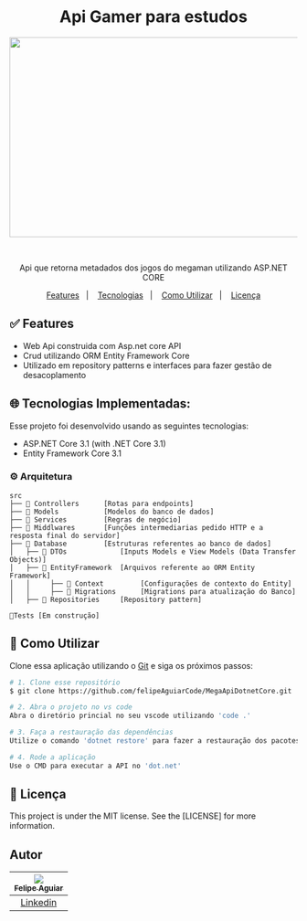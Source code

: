 <h1 align="center">
   Api Gamer para estudos
</h1>

<p align="center">
  <img width="660" height="350" src="https://teehunter.com/wp-content/uploads/2015/06/mega-man-t-shirts-banner.jpg">
</p>

</br>
  <p align="center">Api que retorna metadados dos jogos do megaman utilizando ASP.NET CORE</p>
 
<p align="center">
  <a href="#white_check_mark-Features">Features</a>&nbsp;&nbsp;&nbsp;|&nbsp;&nbsp;&nbsp;
  <a href="#globe_with_meridians-Tecnologias-Implementadas">Tecnologias</a>&nbsp;&nbsp;&nbsp;|&nbsp;&nbsp;&nbsp;
  <a href="#wrench-Como-utilizar">Como Utilizar</a>&nbsp;&nbsp;&nbsp;|&nbsp;&nbsp;&nbsp;
  <a href="#memo-Licença">Licença</a>
</p>

## :white_check_mark: Features

* Web Api construida com Asp.net core API
* Crud utilizando ORM Entity Framework Core
* Utilizado em repository patterns e interfaces para fazer gestão de desacoplamento


## :globe_with_meridians: Tecnologias Implementadas:

Esse projeto foi desenvolvido usando as seguintes tecnologias:

- ASP.NET Core 3.1 (with .NET Core 3.1)
- Entity Framework Core 3.1


### ⚙ Arquitetura

```🌐
src
├── 📂 Controllers      [Rotas para endpoints]
├── 📂 Models           [Modelos do banco de dados]
├── 📂 Services         [Regras de negócio]
├── 📂 Middlwares       [Funções intermediarias pedido HTTP e a resposta final do servidor]
├── 📂 Database         [Estruturas referentes ao banco de dados]
│   ├── 📂 DTOs             [Inputs Models e View Models (Data Transfer Objects)]
│   ├── 📂 EntityFramework  [Arquivos referente ao ORM Entity Framework]
│   │     ├── 📂 Context         [Configurações de contexto do Entity]
│   │     ├── 📂 Migrations      [Migrations para atualização do Banco]
│   ├── 📂 Repositories     [Repository pattern]

🧪Tests [Em construção]
```

## :wrench: Como Utilizar

Clone essa aplicação utilizando o [Git](https://git-scm.com) e siga os próximos passos:

```bash
# 1. Clone esse repositório
$ git clone https://github.com/felipeAguiarCode/MegaApiDotnetCore.git

# 2. Abra o projeto no vs code
Abra o diretório princial no seu vscode utilizando 'code .'

# 3. Faça a restauração das dependências
Utilize o comando 'dotnet restore' para fazer a restauração dos pacotes nuggets

# 4. Rode a aplicação
Use o CMD para executar a API no 'dot.net'
```


## :memo: Licença 
This project is under the MIT license. See the [LICENSE] for more information.


## Autor

| [<img src="https://avatars3.githubusercontent.com/u/37452836?s=96&v=4"><br><sub>Felipe Aguiar</sub>](https://github.com/felipeAguiarCode) |
| :---: |
|[Linkedin](www.linkedin.com/in/felipe-aguiar-047)|
